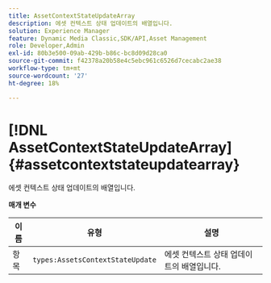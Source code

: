 ```yaml
---
title: AssetContextStateUpdateArray
description: 에셋 컨텍스트 상태 업데이트의 배열입니다.
solution: Experience Manager
feature: Dynamic Media Classic,SDK/API,Asset Management
role: Developer,Admin
exl-id: 80b3e500-09ab-429b-b86c-bc8d09d28ca0
source-git-commit: f42378a20b58e4c5ebc961c6526d7cecabc2ae38
workflow-type: tm+mt
source-wordcount: '27'
ht-degree: 18%

---
```


# [!DNL AssetContextStateUpdateArray]{#assetcontextstateupdatearray}

에셋 컨텍스트 상태 업데이트의 배열입니다.

**매개 변수**

| 이름 | 유형 | 설명 |
|---|---|---|
| 항목 | `types:AssetsContextStateUpdate` | 에셋 컨텍스트 상태 업데이트의 배열입니다. |
